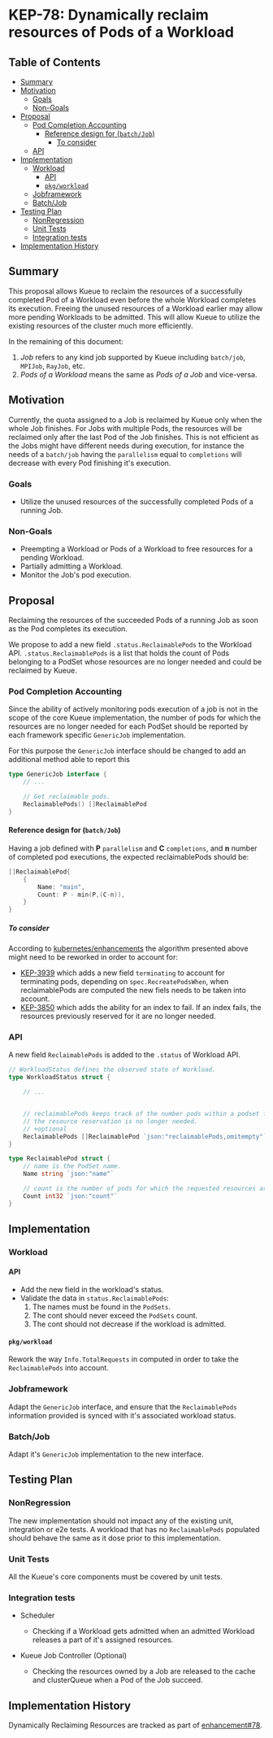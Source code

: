 # KEP-78:  Dynamically reclaim resources of Pods of a Workload

## Table of Contents

<!-- toc -->
- [Summary](#summary)
- [Motivation](#motivation)
  - [Goals](#goals)
  - [Non-Goals](#non-goals)
- [Proposal](#proposal)
  - [Pod Completion Accounting](#pod-completion-accounting)
    - [Reference design for (<code>batch/Job</code>)](#reference-design-for-)
      - [To consider](#to-consider)
  - [API](#api)
- [Implementation](#implementation)
  - [Workload](#workload)
    - [API](#api-1)
    - [<code>pkg/workload</code>](#)
  - [Jobframework](#jobframework)
  - [Batch/Job](#batchjob)
- [Testing Plan](#testing-plan)
  - [NonRegression](#nonregression)
  - [Unit Tests](#unit-tests)
  - [Integration tests](#integration-tests)
- [Implementation History](#implementation-history)
<!-- /toc -->

## Summary

This proposal allows Kueue to reclaim the resources of a successfully completed Pod of a Workload even before the whole Workload completes its execution. Freeing the unused resources of a Workload earlier may allow more pending Workloads to be admitted. This will allow Kueue to utilize the existing resources of the cluster much more efficiently.

In the remaining of this document:
1. *Job* refers to any kind job supported by Kueue including `batch/job`, `MPIJob`, `RayJob`, etc.
2. *Pods of a Workload* means the same as *Pods of a Job* and vice-versa.


## Motivation

Currently, the quota assigned to a Job is reclaimed by Kueue only when the whole Job finishes.
For Jobs with multiple Pods, the resources will be reclaimed only after the last Pod of the Job finishes.
This is not efficient as the Jobs might have different needs during execution, for instance the needs of a `batch/job` having the `parallelism` equal to `completions` will decrease with every Pod finishing it's execution.

### Goals

- Utilize the unused resources of the successfully completed Pods of a running Job.

### Non-Goals

- Preempting a Workload or Pods of a Workload to free resources for a pending Workload.
- Partially admitting a Workload.
- Monitor the Job's pod execution.

## Proposal

Reclaiming the resources of the succeeded Pods of a running Job as soon as the Pod completes its execution.

We propose to add a new field `.status.ReclaimablePods` to the Workload API. `.status.ReclaimablePods` is a list that holds the count of Pods belonging to a PodSet whose resources are no longer needed and could be reclaimed by Kueue.

### Pod Completion Accounting

Since the ability of actively monitoring pods execution of a job is not in the scope of the core Kueue implementation, the number of pods for which the resources are no longer needed for each PodSet should be reported by each framework specific `GenericJob` implementation.

For this purpose the `GenericJob` interface should be changed to add an additional method able to report this

```go
type GenericJob interface {
    // ...

    // Get reclaimable pods.
    ReclaimablePods() []ReclaimablePod
}
```

#### Reference design for (`batch/Job`)

Having a job defined with **P** `parallelism` and **C** `completions`, and **n** number of completed pod executions,
the expected reclaimablePods should be:

```go
[]ReclaimablePod{
    {
        Name: "main",
        Count: P - min(P,(C-n)),
    }
}
```

##### To consider
According to [kubernetes/enhancements](https://github.com/kubernetes/enhancements) the algorithm presented above might need to be reworked in order to account for:
- [KEP-3939](https://github.com/kubernetes/enhancements/pull/3940) which adds a new field `terminating` to account for terminating pods, depending on `spec.RecreatePodsWhen`, when reclaimablePods are computed the new fiels needs to be taken into account.
- [KEP-3850](https://github.com/kubernetes/enhancements/pull/3967) which adds the ability for an index to fail. If an index fails, the resources previously reserved for it are no longer needed.

### API

A new field `ReclaimablePods` is added to the `.status` of Workload API.

```go
// WorkloadStatus defines the observed state of Workload.
type WorkloadStatus struct {

    // ...


    // reclaimablePods keeps track of the number pods within a podset for which
    // the resource reservation is no longer needed.
    // +optional
    ReclaimablePods []ReclaimablePod `json:"reclaimablePods,omitempty"`
}

type ReclaimablePod struct {
    // name is the PodSet name.
    Name string `json:"name"`

    // count is the number of pods for which the requested resources are no longer needed.
    Count int32 `json:"count"`
}
```

## Implementation

### Workload
#### API

- Add the new field in the workload's status.
- Validate the data in `status.ReclaimablePods`:
  1. The names must be found in the `PodSets`.
  2. The cont should never exceed the `PodSets` count.
  3. The cont should not decrease if the workload is admitted.


#### `pkg/workload`

Rework the way `Info.TotalRequests` in computed in order to take the `ReclaimablePods` into account.

### Jobframework

Adapt the `GenericJob` interface, and ensure that the `ReclaimablePods` information provided is synced with it's associated workload status.

### Batch/Job

Adapt it's `GenericJob` implementation to the new interface.


## Testing Plan

### NonRegression
The new implementation should not impact any of the existing unit, integration or e2e tests. A workload that has no `ReclaimablePods` populated should behave the same as it dose prior to this implementation.

### Unit Tests

All the Kueue's core components must be covered by unit tests.

### Integration tests
* Scheduler
  - Checking if a Workload gets admitted when an admitted Workload releases a part of it's assigned resources.

* Kueue Job Controller (Optional)
  - Checking the resources owned by a Job are released to the cache and clusterQueue when a Pod of the Job succeed.

## Implementation History

Dynamically Reclaiming Resources are tracked as part of [enhancement#78](https://github.com/kubernetes-sigs/kueue/issues/78).
